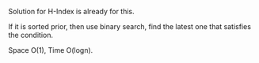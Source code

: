 
Solution for H-Index is already for this.     

If it is sorted prior, then use binary search, find the latest one that satisfies the condition.    

Space O(1),  Time O(logn).     

 